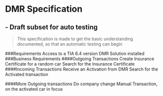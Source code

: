 # DMR Specification ## - Draft subset for auto testing>This specification is made to get the basic understanding documented, so that an automatic testing can begin###RequirementsAccess to a TIA 6.4 versionDMR Solution installed###Business Requirements####Outgoing TransactionsCreate Insurance Certificate for a random carSearch for the Insurance Certificate####Incoming TransactionsReceive an Activation from DMRSearch for the Activated transaction ####More Outgoing transactionsDo company change Manual Transaction, on the activated car in focus
